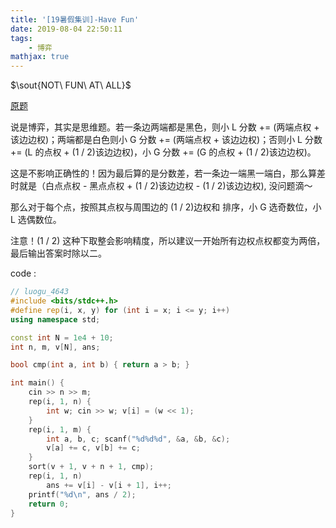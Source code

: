 ```yaml
---
title: '[19暑假集训]-Have Fun'
date: 2019-08-04 22:50:11
tags:
    - 博弈
mathjax: true
---
```


$\sout{NOT\ FUN\ AT\ ALL}$

[原题](https://www.luogu.org/problem/P4643)

说是博弈，其实是思维题。若一条边两端都是黑色，则小 L 分数 += (两端点权 + 该边边权)；两端都是白色则小 G
分数 += (两端点权 + 该边边权)；否则小 L 分数 += (L 的点权 + (1 / 2)该边边权)，小 G 分数 += (G 的点权 + (1 / 2)该边边权)。

这是不影响正确性的！因为最后算的是分数差，若一条边一端黑一端白，那么算差时就是（白点点权 - 黑点点权 + (1 / 2)该边边权 - (1 / 2)该边边权), 没问题滴～

那么对于每个点，按照其点权与周围边的 (1 / 2)边权和 排序，小 G 选奇数位，小 L 选偶数位。

注意！(1 / 2) 这种下取整会影响精度，所以建议一开始所有边权点权都变为两倍，最后输出答案时除以二。

code :
``` c++
// luogu_4643
#include <bits/stdc++.h>
#define rep(i, x, y) for (int i = x; i <= y; i++)
using namespace std;

const int N = 1e4 + 10;
int n, m, v[N], ans;

bool cmp(int a, int b) { return a > b; }

int main() {
	cin >> n >> m;
	rep(i, 1, n) {
		int w; cin >> w; v[i] = (w << 1);
	}
	rep(i, 1, m) {
		int a, b, c; scanf("%d%d%d", &a, &b, &c);
		v[a] += c, v[b] += c;
	}
	sort(v + 1, v + n + 1, cmp);
	rep(i, 1, n)
		ans += v[i] - v[i + 1], i++;
	printf("%d\n", ans / 2);
	return 0;
}
```